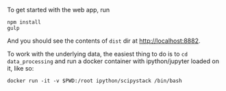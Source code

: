 To get started with the web app, run

```
npm install
gulp
```

And you should see the contents of `dist` dir at [http://localhost:8882](http://localhost:8882).

To work with the underlying data, the easiest thing to do is to `cd data_processing` and run a docker container with ipython/jupyter loaded on it, like so:

```
docker run -it -v $PWD:/root ipython/scipystack /bin/bash
```

